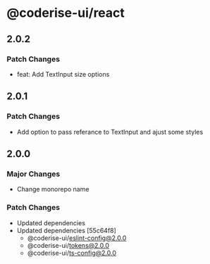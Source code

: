 # @coderise-ui/react

## 2.0.2

### Patch Changes

- feat: Add TextInput size options

## 2.0.1

### Patch Changes

- Add option to pass referance to TextInput and ajust some styles

## 2.0.0

### Major Changes

- Change monorepo name

### Patch Changes

- Updated dependencies
- Updated dependencies [55c64f8]
  - @coderise-ui/eslint-config@2.0.0
  - @coderise-ui/tokens@2.0.0
  - @coderise-ui/ts-config@2.0.0
